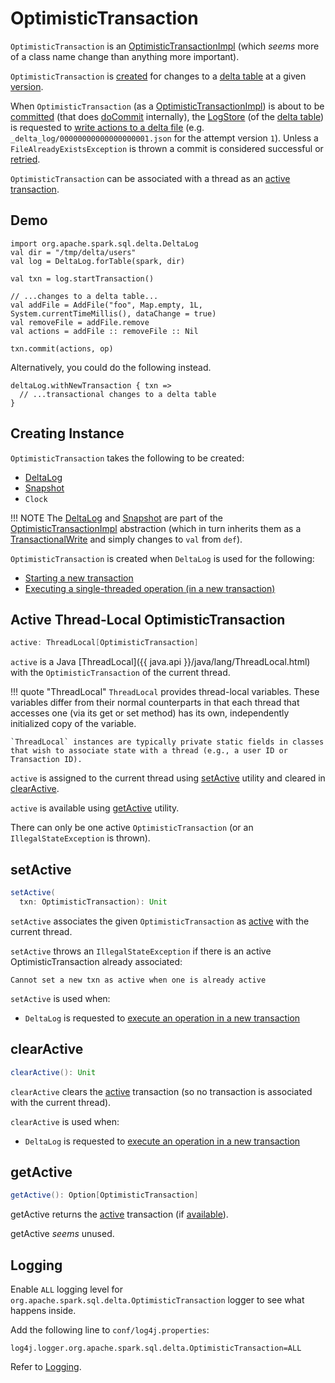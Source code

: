 # OptimisticTransaction

`OptimisticTransaction` is an [OptimisticTransactionImpl](OptimisticTransactionImpl.md) (which _seems_ more of a class name change than anything more important).

`OptimisticTransaction` is [created](#creating-instance) for changes to a [delta table](#deltaLog) at a given [version](#snapshot).

When `OptimisticTransaction` (as a [OptimisticTransactionImpl](OptimisticTransactionImpl.md)) is about to be [committed](OptimisticTransactionImpl.md#commit) (that does [doCommit](OptimisticTransactionImpl.md#doCommit) internally), the [LogStore](storage/LogStore.md) (of the [delta table](#deltaLog)) is requested to [write actions to a delta file](storage/LogStore.md#write) (e.g. `_delta_log/00000000000000000001.json` for the attempt version `1`). Unless a `FileAlreadyExistsException` is thrown a commit is considered successful or [retried](OptimisticTransactionImpl.md#checkAndRetry).

`OptimisticTransaction` can be associated with a thread as an [active transaction](#active).

## Demo

```text
import org.apache.spark.sql.delta.DeltaLog
val dir = "/tmp/delta/users"
val log = DeltaLog.forTable(spark, dir)

val txn = log.startTransaction()

// ...changes to a delta table...
val addFile = AddFile("foo", Map.empty, 1L, System.currentTimeMillis(), dataChange = true)
val removeFile = addFile.remove
val actions = addFile :: removeFile :: Nil

txn.commit(actions, op)
```

Alternatively, you could do the following instead.

```text
deltaLog.withNewTransaction { txn =>
  // ...transactional changes to a delta table
}
```

## Creating Instance

`OptimisticTransaction` takes the following to be created:

* <span id="deltaLog"> [DeltaLog](DeltaLog.md)
* <span id="snapshot"> [Snapshot](Snapshot.md)
* <span id="clock"> `Clock`

!!! NOTE
    The [DeltaLog](#deltaLog) and [Snapshot](#snapshot) are part of the [OptimisticTransactionImpl](OptimisticTransactionImpl.md) abstraction (which in turn inherits them as a [TransactionalWrite](TransactionalWrite.md) and simply changes to `val` from `def`).

`OptimisticTransaction` is created when `DeltaLog` is used for the following:

* [Starting a new transaction](DeltaLog.md#startTransaction)
* [Executing a single-threaded operation (in a new transaction)](DeltaLog.md#withNewTransaction)

## <span id="active"> Active Thread-Local OptimisticTransaction

```scala
active: ThreadLocal[OptimisticTransaction]
```

`active` is a Java [ThreadLocal]({{ java.api }}/java/lang/ThreadLocal.html) with the `OptimisticTransaction` of the current thread.

!!! quote "ThreadLocal"
    `ThreadLocal` provides thread-local variables. These variables differ from their normal counterparts in that each thread that accesses one (via its get or set method) has its own, independently initialized copy of the variable.

    `ThreadLocal` instances are typically private static fields in classes that wish to associate state with a thread (e.g., a user ID or Transaction ID).

`active` is assigned to the current thread using [setActive](#setActive) utility and cleared in [clearActive](#clearActive).

`active` is available using [getActive](#getActive) utility.

There can only be one active `OptimisticTransaction` (or an `IllegalStateException` is thrown).

## <span id="setActive"> setActive

```scala
setActive(
  txn: OptimisticTransaction): Unit
```

`setActive` associates the given `OptimisticTransaction` as [active](#active) with the current thread.

`setActive` throws an `IllegalStateException` if there is an active OptimisticTransaction already associated:

```text
Cannot set a new txn as active when one is already active
```

`setActive` is used when:

* `DeltaLog` is requested to [execute an operation in a new transaction](DeltaLog.md#withNewTransaction)

## <span id="clearActive"> clearActive

```scala
clearActive(): Unit
```

`clearActive` clears the [active](#active) transaction (so no transaction is associated with the current thread).

`clearActive` is used when:

* `DeltaLog` is requested to [execute an operation in a new transaction](DeltaLog.md#withNewTransaction)

## <span id="getActive"> getActive

```scala
getActive(): Option[OptimisticTransaction]
```

getActive returns the [active](#active) transaction (if [available](#setActive)).

getActive _seems_ unused.

## Logging

Enable `ALL` logging level for `org.apache.spark.sql.delta.OptimisticTransaction` logger to see what happens inside.

Add the following line to `conf/log4j.properties`:

```text
log4j.logger.org.apache.spark.sql.delta.OptimisticTransaction=ALL
```

Refer to [Logging](logging.md).
